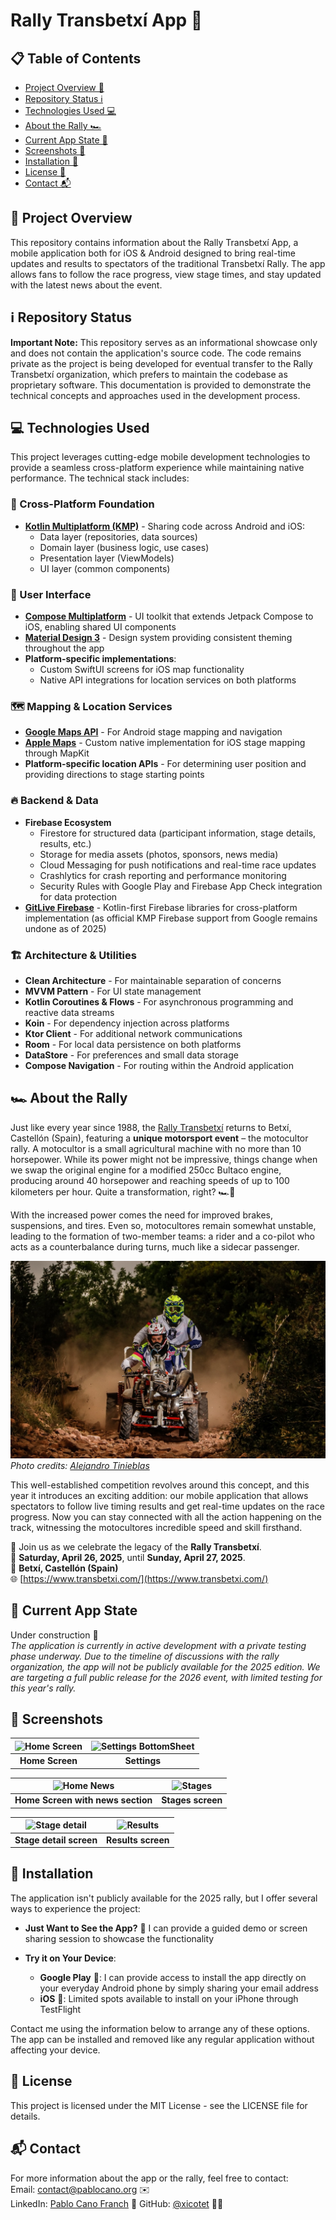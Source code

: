 # Rally Transbetxí App 🏁

## 📋 Table of Contents
- [Project Overview 🚀](#project-overview)
- [Repository Status ℹ️](#repository-status)
- [Technologies Used 💻](#technologies-used)
- [About the Rally 🏎️](#about-the-rally)
- [Current App State 🚧](#current-app-state)
- [Screenshots 📸](#screenshots)
- [Installation 📲](#installation)
- [License 📄](#license)
- [Contact 📬](#contact)

## 🚀 Project Overview

This repository contains information about the Rally Transbetxí App, a mobile application both for iOS & Android designed to bring real-time updates and results to spectators of the traditional Transbetxí Rally. The app allows fans to follow the race progress, view stage times, and stay updated with the latest news about the event.

## ℹ️ Repository Status

**Important Note:** This repository serves as an informational showcase only and does not contain the application's source code. The code remains private as the project is being developed for eventual transfer to the Rally Transbetxí organization, which prefers to maintain the codebase as proprietary software. This documentation is provided to demonstrate the technical concepts and approaches used in the development process.

## 💻 Technologies Used

This project leverages cutting-edge mobile development technologies to provide a seamless cross-platform experience while maintaining native performance. The technical stack includes:

### 🔄 Cross-Platform Foundation
- **[Kotlin Multiplatform (KMP)](https://kotlinlang.org/docs/multiplatform.html)** - Sharing code across Android and iOS:
  - Data layer (repositories, data sources)
  - Domain layer (business logic, use cases) 
  - Presentation layer (ViewModels)
  - UI layer (common components)

### 📱 User Interface
- **[Compose Multiplatform](https://www.jetbrains.com/compose-multiplatform/)** - UI toolkit that extends Jetpack Compose to iOS, enabling shared UI components
- **[Material Design 3](https://m3.material.io/)** - Design system providing consistent theming throughout the app
- **Platform-specific implementations**:
  - Custom SwiftUI screens for iOS map functionality
  - Native API integrations for location services on both platforms

### 🗺️ Mapping & Location Services
- **[Google Maps API](https://github.com/googlemaps)** - For Android stage mapping and navigation
- **[Apple Maps](https://developer.apple.com/maps/)** - Custom native implementation for iOS stage mapping through MapKit
- **Platform-specific location APIs** - For determining user position and providing directions to stage starting points

### 🔥 Backend & Data
- **Firebase Ecosystem**
  - Firestore for structured data (participant information, stage details, results, etc.)
  - Storage for media assets (photos, sponsors, news media)
  - Cloud Messaging for push notifications and real-time race updates
  - Crashlytics for crash reporting and performance monitoring
  - Security Rules with Google Play and Firebase App Check integration for data protection
- **[GitLive Firebase](https://github.com/GitLiveApp/firebase-kotlin-sdk)** - Kotlin-first Firebase libraries for cross-platform implementation (as official KMP Firebase support from Google remains undone as of 2025)

### 🏗️ Architecture & Utilities
- **Clean Architecture** - For maintainable separation of concerns
- **MVVM Pattern** - For UI state management
- **Kotlin Coroutines & Flows** - For asynchronous programming and reactive data streams
- **Koin** - For dependency injection across platforms
- **Ktor Client** - For additional network communications
- **Room** - For local data persistence on both platforms
- **DataStore** - For preferences and small data storage
- **Compose Navigation** - For routing within the Android application

## 🏎️ About the Rally

Just like every year since 1988, the [Rally Transbetxí](https://www.transbetxi.com/) returns to Betxí, Castellón (Spain), featuring a **unique motorsport event** – the motocultor rally. A motocultor is a small agricultural machine with no more than 10 horsepower. While its power might not be impressive, things change when we swap the original engine for a modified 250cc Bultaco engine, producing around 40 horsepower and reaching speeds of up to 100 kilometers per hour. Quite a transformation, right? 🏎️💨

With the increased power comes the need for improved brakes, suspensions, and tires. Even so, motocultores remain somewhat unstable, leading to the formation of two-member teams: a rider and a co-pilot who acts as a counterbalance during turns, much like a sidecar passenger.

![Motocultor Vehicle](images/Motoret.jpg)  
*Photo credits: [Alejandro Tinieblas](https://www.alejandromilart.com/motorets-transbetxi-2018/)*

This well-established competition revolves around this concept, and this year it introduces an exciting addition: our mobile application that allows spectators to follow live timing results and get real-time updates on the race progress. Now you can stay connected with all the action happening on the track, witnessing the motocultores incredible speed and skill firsthand.

📢 Join us as we celebrate the legacy of the **Rally Transbetxí**.  
📆 **Saturday, April 26, 2025**, until **Sunday, April 27, 2025**.  
📍 **Betxí, Castellón (Spain)**  
🌐 [https://www.transbetxi.com/](https://www.transbetxi.com/)

## 🚧 Current App State

Under construction 🚧  
*The application is currently in active development with a private testing phase underway. Due to the timeline of discussions with the rally organization, the app will not be publicly available for the 2025 edition. We are targeting a full public release for the 2026 event, with limited testing for this year's rally.*

## 📸 Screenshots

| ![Home Screen](images/Home.jpg) | ![Settings BottomSheet](images/Ajustes.jpg) |
|:------------------------------------:|:-----------------------------:|
| **Home Screen** | **Settings** |

| ![Home News](images/Home_Noticias.jpg) | ![Stages](images/Tramos.jpg) |
|:------------------------------------:|:-----------------------------:|
| **Home Screen with news section** | **Stages screen** |

| ![Stage detail](images/Tramos_Detalle.jpg) | ![Results](images/Resultados.jpg) |
|:------------------------------------:|:-----------------------------:|
| **Stage detail screen** | **Results screen** |

## 📲 Installation

The application isn't publicly available for the 2025 rally, but I offer several ways to experience the project:

- **Just Want to See the App?** 👀 I can provide a guided demo or screen sharing session to showcase the functionality

- **Try it on Your Device**:
  - **Google Play** 🤖: I can provide access to install the app directly on your everyday Android phone by simply sharing your email address
  - **iOS** 🍎: Limited spots available to install on your iPhone through TestFlight

Contact me using the information below to arrange any of these options. The app can be installed and removed like any regular application without affecting your device.


## 📄 License

This project is licensed under the MIT License - see the LICENSE file for details.

## 📬 Contact

For more information about the app or the rally, feel free to contact:  
Email: contact@pablocano.org ✉️  
LinkedIn: [Pablo Cano Franch](https://www.linkedin.com/in/canolabs) 💼
GitHub: [@xicotet](https://github.com/Xicotet) 👨‍💻  

